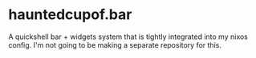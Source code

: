 # hauntedcupof.bar

A quickshell bar + widgets system that is tightly integrated into my nixos config. I'm not going to be making a separate repository for this.
